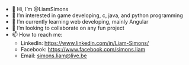 - 👋 Hi, I’m @LiamSimons
- 👀 I’m interested in game developing, c, java, and python programming
- 🌱 I’m currently learning web developing, mainly Angular
- 💞️ I’m looking to collaborate on any fun project
- 📫 How to reach me:
	- LinkedIn:	https://www.linkedin.com/in/Liam-Simons/
	- Facebook:	https://www.facebook.com/simons.liam
	- Email:	simons.liam@live.be

<!---
LiamSimons/LiamSimons is a ✨ special ✨ repository because its `README.md` (this file) appears on your GitHub profile.
You can click the Preview link to take a look at your changes.
--->
